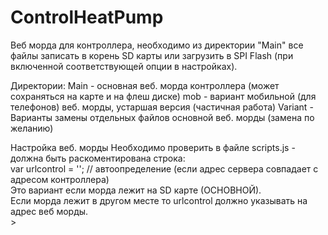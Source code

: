 # ControlHeatPump
Веб морда для контроллера, необходимо из директории "Main" все файлы записать в корень SD карты или загрузить в SPI Flash (при включенной соответствующей опции в настройках).<br>

Директории:
Main -  основная веб. морда контроллера (может сохраняться на карте и на флеш диске)
mob - вариант мобильной (для телефонов) веб. морды, устаршая версия (частичная работа)
Variant - Варианты замены отдельных файлов основной веб. морды (замена по желанию)

Настройка веб. морды
Необходимо проверить в файле scripts.js - должна быть раскоментирована строка:<br>
var urlcontrol = ''; //  автоопределение (если адрес сервера совпадает с адресом контроллера) <br>
Это вариант если морда лежит на SD карте (ОСНОВНОЙ). <br>
Если морда лежит в другом месте то urlcontrol должно указывать на адрес веб морды.<br>><br>




